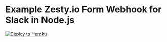 # Example Zesty.io Form Webhook for Slack in Node.js

[![Deploy to Heroku](https://www.herokucdn.com/deploy/button.png)](https://heroku.com/deploy?template=https://github.com/zesty-io/example-form-webhook-slack-node-js)

